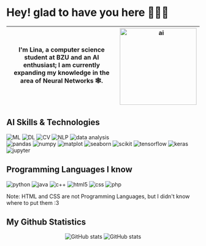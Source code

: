 # Hey! glad to have you here 🙋🏼‍♀️

| I'm Lina, a computer science student at BZU and an AI enthusiast; I am currently expanding my knowledge in the area of Neural Networks 🕸️. | <img src="https://github.com/user-attachments/assets/4b55b397-d9d0-4b2a-82de-04f18df8c1a8" alt="ai" width="200"> |
|---|---|

## AI Skills & Technologies
![ML](https://img.shields.io/badge/Machine_Learning-6DB33F?style=for-the-badge&color=%23EF2D5E)
![DL](https://img.shields.io/badge/Deep_Learning-white?style=for-the-badge&logoColor=white&color=%23C22127)
![CV](https://img.shields.io/badge/Computer_Vision-white?style=for-the-badge&color=%230B2C4A)
![NLP](https://img.shields.io/badge/NLP-white?style=for-the-badge&color=%23006272)
![data analysis](https://img.shields.io/badge/Data_Analysis-white?style=for-the-badge&logoColor=white&color=%2368BC71)
<br>
![pandas](https://img.shields.io/badge/Pandas-white?style=for-the-badge&logo=pandas&logoColor=white&color=%23150458)
![numpy](https://img.shields.io/badge/NumPy-white?style=for-the-badge&logo=numpy&logoColor=white&color=%23013243)
![matplot](https://img.shields.io/badge/Matplotlib-white?style=for-the-badge&logoColor=white&color=%23FE5F50)
![seaborn](https://img.shields.io/badge/Seaborn-white?style=for-the-badge&logoColor=white&color=%232081E2)
![scikit](https://img.shields.io/badge/Scikit_Learn-white?style=for-the-badge&logo=scikitlearn&logoColor=white&color=%23F7931E)
![tensorflow](https://img.shields.io/badge/TensorFlow-white?style=for-the-badge&logo=tensorflow&logoColor=white&color=%23FF6F00)
![keras](https://img.shields.io/badge/Keras-white?style=for-the-badge&logo=keras&logoColor=white&color=%23D00000)
![jupyter](https://img.shields.io/badge/Jupyter-white?style=for-the-badge&logo=jupyter&logoColor=white&color=%23F37626)


## Programming Languages I know 
![python](https://img.shields.io/badge/Python-white?style=for-the-badge&logo=python&logoColor=white&color=%233776AB)
![java](https://img.shields.io/badge/Java-white?style=for-the-badge&logoColor=white&color=%231E8CBE)
![c++](https://img.shields.io/badge/C%2B%2B-white?style=for-the-badge&logo=c%2B%2B&logoColor=white&color=%2300599C)
![html5](https://img.shields.io/badge/HTML5-white?style=for-the-badge&logo=html5&logoColor=white&color=%23E34F26)
![css](https://img.shields.io/badge/CSS-white?style=for-the-badge&logo=css&logoColor=white&color=%23663399)
![php](https://img.shields.io/badge/PHP-white?style=for-the-badge&logo=php&logoColor=white&color=%23777BB4)

Note: HTML and CSS are not Programming Languages, but I didn't know where to put them :3


## My Github Statistics
<p align="center">
    <img src="https://github-readme-stats.vercel.app/api?username=Lina-Abureesh4&show_icons=true&theme=react" alt="GitHub stats">
    <img src="https://streak-stats.demolab.com?user=Lina-Abureesh4&theme=react&card_width=470" alt="GitHub stats">
</p>
